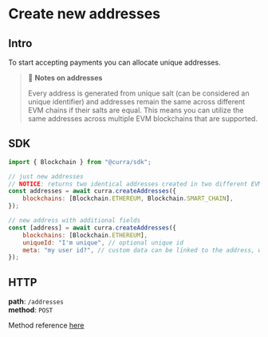 # Create new addresses

## Intro

To start accepting payments you can allocate unique addresses.

> 📖 **Notes on addresses**
>
> Every address is generated from unique salt (can be considered an unique identifier) and addresses remain the same across different EVM chains if their salts are equal. This means you can utilize the same addresses across multiple EVM blockchains that are supported.

## SDK

```js
import { Blockchain } from "@curra/sdk";

// just new addresses
// NOTICE: returns two identical addresses created in two different EVM blockchains
const addresses = await curra.createAddresses({
	blockchains: [Blockchain.ETHEREUM, Blockchain.SMART_CHAIN],
});

// new address with additional fields
const [address] = await curra.createAddresses({
	blockchains: [Blockchain.ETHEREUM],
	uniqueId: "I'm unique", // optional unique id
	meta: "my user id?", // custom data can be linked to the address, will be included in  incomes webhooks
});
```

## HTTP

**path**: `/addresses`\
**method**: `POST`

Method reference <a href="https://api.curra.io/documentation/static/index.html#/default/post_addresses" target="_blank">here</a>
